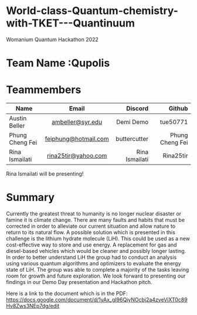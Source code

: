 # World-class-Quantum-chemistry-with-TKET---Quantinuum
Womanium Quantum Hackathon 2022

# Team Name :Qupolis

# Teammembers 

| Name            | Email               | Discord         | Github        |
| --------------- |:-------------------:| --------------: |--------------:|
| Austin Beller   | ambeller@syr.edu    | Demi Demo       |tue50771       |
| Phung Cheng Fei | feiphung@hotmail.com| buttercutter    |Phung Cheng Fei|
| Rina Ismailati  | rina25tir@yahoo.com | Rina Ismailati  |Rina25tir           |

Rina Ismailati will be presenting!

# Summary 
Currently the greatest threat to humanity is no longer nuclear disaster or famine it is climate change. There are many faults and habits that must be corrected in order to alleviate our current situation and allow nature to return to its natural flow. A possible solution which is presented in this challenge is the lithium hydrate molecule (LiH). This could be used as a new cost-effective way to store and use energy. A replacement for gas and diesel-based vehicles which would be cleaner and possibly longer lasting. In order to better understand LiH the group had to conduct an analysis using various quantum algorithms and optimizers to evaluate the energy state of LiH. The group was able to complete a majority of the tasks leaving room for growth and future exploration. We look forward to presenting our findings in our Demo Day presentation and Hackathon pitch. 

Here is a link to the document which is in the PDF: https://docs.google.com/document/d/1yAx_gI96QjyNOcbj2a4zveViXT0c89Hv8Zws3NEp7dg/edit
